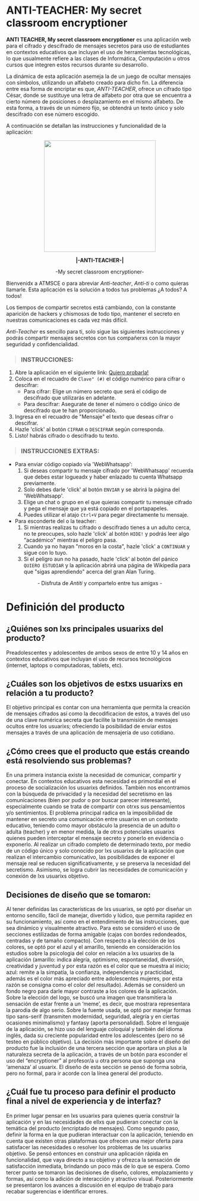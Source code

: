 # ANTI-TEACHER: My secret classroom encryptioner

**ANTI TEACHER, My secret classroom encryptioner** es una aplicación web para el cifrado y descifrado de mensajes secretos para uso de estudiantes en contextos educativos que incluyan el uso de herramientas tecnológicas, lo que usualmente refiere a las clases de Informática, Computación u otros cursos que integren estos recursos durante su desarrollo. 

La dinámica de esta aplicación asemeja la de un juego de ocultar mensajes con símbolos, utilizando un alfabeto creado para dicho fin. La diferencia entre esa forma de encriptar es que, *ANTI-TEACHER*, ofrece un cifrado tipo César, donde se sustituye una letra de alfabeto por otra que se encuentra a cierto número de posiciones o desplazamiento en el mismo alfabeto. De esta forma, a través de un número fijo, se obtendrá un texto único y solo descifrado con ese número escogido.

A continuación se detallan las instrucciones y funcionalidad de la aplicación:

<p align="center"><img src="https://i.ibb.co/tcdkmq4/Anti-Teacher.png" width="300px"/></p>

<p align="center"><strong>|-ANTI-TEACHER-|</strong></p>
<p align="center">-My secret classroom encryptioner-</p>

Bienvenidx a ATMSCE o para abreviar *Anti-teacher*, *Anti-ti* o como quieras llamarle. Esta aplicación es la solución a todos tus problemas ¿A todos? A todos! 

Los tiempos de compartir secretos está cambiando, con la constante aparición de hackers y chismosxs de todo tipo, mantener el secreto en nuestras comunicaciones es cada vez más difícil.

*Anti-Teacher* es sencillo para ti, solo sigue las siguientes instrucciones y podrás compartir mensajes secretos con tus compañerxs con la mayor seguridad y confidencialidad.

> ### INSTRUCCIONES:
1. Abre la aplicación en el siguiente link: [Quiero probarla!](https://krpando.github.io/lim-2018-11-bc-core-am-cipher/src/)
2. Coloca en el recuadro de `Clave" (#)` el código numérico para cifrar o descifrar:
    - Para cifrar: Elige un número secreto que será el código de descifrado que utilizarás en adelante.
    - Para descifrar: Asegurate de tener el número o código único de descifrado que te han proporcionado.
3. Ingresa en el recuadro de "Mensaje" el texto que deseas cifrar o descifrar.
4. Hazle 'click' al botón `CIFRAR` o `DESCIFRAR` según corresponda.
5. Listo! habrás cifrado o descifrado tu texto.

>### INSTRUCCIONES EXTRAS:
* Para enviar código copiado vía 'WebWhatsapp':
  1. Si deseas compartir tu mensaje cifrado por 'WebWhatsapp' recuerda que debes estar logueadx y haber enlazado tu cuenta Whatsapp previamente.
  2. Solo debes darle 'click' al botón `ENVIAR` y se abrirá la página del 'WebWhatsapp'.
  3. Elige un chat o grupo en el que quieras compartir tu mensaje cifrado y pega el mensaje que ya está copiado en el portapapeles.
  4. Puedes utilizar el atajo `Ctrl+V` para pegar directamente tu mensaje.
* Para esconderte del o la teacher:
  1. Si mientras realizas tu cifrado o descifrado tienes a un adulto cerca, no te preocupes, solo hazle 'click' al botón `HIDE!` y podrás leer algo "académico" mientras el peligro pasa.
  2. Cuando ya no hayan "moros en la costa", hazle 'click' a `CONTINUAR` y sigue con lo tuyo.
  3. Si el peligro aun no ha pasado, hazle 'click' al botón del pánico `QUIERO ESTUDIAR` y la aplicación abrirá una página de Wikipedia para que "sigas aprendiendo" acerca del gran Alan Turing.

<p align="center">- Disfruta de <em>Antiti</em> y compartelo entre tus amigxs -</p>

# Definición del producto

## ¿Quiénes son lxs principales usuarixs del producto?
Preadolescentes y adolescentes de ambos sexos de entre 10 y 14 años en contextos educativos que incluyan el uso de recursos tecnológicos (internet, laptops o computadoras, tablets, etc).

## ¿Cuáles son los objetivos de estxs usuarixs en relación a tu producto?
El objetivo principal es contar con una herramienta que permita la creación de mensajes cifrados así como la decodificacion de estos, a través del uso de una clave numérica secreta que facilite la transmisión de mensajes ocultos entre los usuarixs; ofreciendo la posibilidad de enviar estos mensajes a través de una aplicación de mensajería de uso cotidiano.

## ¿Cómo crees que el producto que estás creando está resolviendo sus problemas?
En una primera instancia  existe la necesidad de comunicar, compartir y conectar. En contextos educativos esta necesidad es primordial en el proceso de socialización los usuarixs definidos. También nos encontramos con la búsqueda de privacidad y la necesidad del secretismo en las comunicaciones (bien por pudor o por buscar parecer interesante), especialmente cuando se trata de compartir con otrxs sus pensamientos y/o sentimientos. El problema principal radica en la imposibilidad de mantener en secreto una comunicación entre usuarixs en un contexto educativo, teniendo como mayor obstáculo la presencia de un adulto o adulta  (teacher) y en menor medida, la de otrxs potenciales usuarixs quienes pueden interceptar el mensaje secreto y ponerlo en evidencia o exponerlo. Al realizar un cifrado  completo de determinado texto, por medio de un código único y solo conocido por lxs usuarixs de la aplicación que realizan el intercambio comunicativo, las posibilidades de exponer el mensaje real se reducen significativamente, y se preserva la necesidad del secretismo. Asimismo, se logra cubrir las necesidades de comunicación y conexión de lxs usuarixs objetivo.

## Decisiones de diseño que se tomaron:
Al tener definidas las características de lxs usuarixs, se optó por diseñar un entorno sencillo, fácil de manejar, divertido y lúdico, que permita rapidez en su funcionamiento, así como en el entendimiento de las instrucciones, que sea dinámico y visualmente atractivo. Para esto se consideró el uso de secciones estilizadas de forma amigable (cajas con bordes redondeados, centradas y de tamaño compacto). Con respecto a la elección de los colores, se optó por el azul y el amarillo, teniendo en consideración los estudios sobre la psicologia del color en relación a lxs usuarixs de la aplicación (amarillo: indica alegría, optimismo, espontaneidad, diversión, creatividad y juventud y por esta razón es el color que se muestra al inicio; azul: remite a la simpatía, la confianza, independencia y practicidad, además es el color más apreciado entre adolescentes mujeres, por esta razón se consigna como el color del resultado). Además se consideró un fondo negro para darle mayor contraste a los colores de la aplicación. Sobre la elección del logo, se buscó una imagen que transmitiera la sensación de estar frente a un ‘meme’, es decir, que mostrara representara la parodia de algo serio. Sobre la fuente usada, se optó por manejar formas tipo sans-serif (transmiten modernidad, seguridad, alegría y en ciertas ocasiones minimalismo) y fantasy (aporta personalidad). Sobre el lenguaje de la aplicación, se hizo uso del lenguaje coloquial y también del idioma inglés, dada su creciente popularidad entre los adolescentes (pero no sé testeo en público objetivo). La decisión más importante sobre el diseño del producto fue la inclusión de una tercera sección que aportara un plus a la naturaleza secreta de la aplicación, a través de un botón para esconder el uso del “encryptioner” al profesor/a u otra persona que suponga una ‘amenaza’ al usuarix. El diseño de esta sección se pensó de forma sobria, pero no formal, para ir acorde con la línea general del producto.

## ¿Cuál fue tu proceso para definir el producto final a nivel de experiencia y de interfaz?
En primer lugar pensar en lxs usuarixs para quienes quería construir la aplicación y en las necesidades de ellxs que pudieran conectar con la temática del producto (encriptado de mensajes). Como segundo paso, definir la forma en la que pudieran interactuar con la aplicación, teniendo en cuenta que existen otras plataformas que ofrecen una mejor oferta para satisfacer las necesidades o resolver los problemas de lxs usuarixs objetivo. Se pensó entonces en construir una aplicación rápida en funcionalidad, que vaya directo a su objetivo y ofrezca la sensación de satisfacción inmediata, brindando un poco más de lo que se espera. Como tercer punto se tomaron las decisiones de diseño, colores, emplazamiento y formas, así como la adición de interacción y atractivo visual. Posteriormente se presentaron los avances a discusión en el equipo de trabajo para recabar sugerencias e identificar errores.